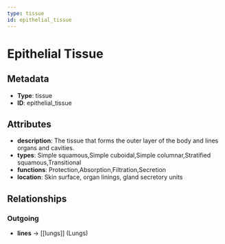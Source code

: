 ```yaml
---
type: tissue
id: epithelial_tissue
---
```


# Epithelial Tissue

## Metadata

- **Type**: tissue
- **ID**: epithelial_tissue

## Attributes

- **description**: The tissue that forms the outer layer of the body and lines organs and cavities.
- **types**: Simple squamous,Simple cuboidal,Simple columnar,Stratified squamous,Transitional
- **functions**: Protection,Absorption,Filtration,Secretion
- **location**: Skin surface, organ linings, gland secretory units

## Relationships

### Outgoing

- **lines** → [[lungs]] (Lungs)

